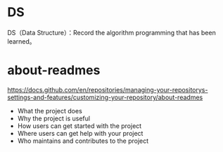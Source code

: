 # DS
DS（Data Structure）：Record the algorithm programming that has been learned。

# about-readmes
https://docs.github.com/en/repositories/managing-your-repositorys-settings-and-features/customizing-your-repository/about-readmes

- What the project does
- Why the project is useful
- How users can get started with the project
- Where users can get help with your project
- Who maintains and contributes to the project
